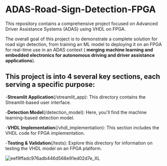 # ADAS-Road-Sign-Detection-FPGA

This repository contains a comprehensive project focused on Advanced Driver Assistance Systems (ADAS) using VHDL on FPGA.

The overall goal of this project is to demonstrate a complete solution for road sign detection, from training an ML model to deploying it on an FPGA for real-time use in an ADAS context ( **merging machine learning and embedded electronics for autonomous driving and driver assistance applications**).

## This project is into 4 several key sections, each serving a specific purpose:

-**Streamlit Application**(/streamlit_app): This directory contains the Streamlit-based user interface.

-**Detection Model**(/detection_model): Here, you'll find the machine learning-based detection model.

-**VHDL Implementation**(/vhdl_implementation): This section includes the VHDL code for FPGA implementation.

-**Testing & Validation**(/tests): Explore this directory for information on testing the VHDL model on an FPGA platform.

![eef9ffadc976adb446d568e91ed02d7e_XL](https://github.com/Marouarad/esp32-DHT-data-monitoring-on-Android-app/assets/114839150/d8a6787a-43ee-4fe4-800f-d7dafadf9a1a)
